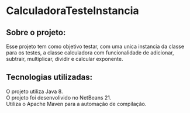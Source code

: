 # CalculadoraTesteInstancia
## Sobre o projeto:
Esse projeto tem como objetivo testar, com uma unica instancia da classe para os testes, a classe calculadora com funcionalidade de adicionar, subtrair, multiplicar, dividir e calcular exponente. 

## Tecnologias utilizadas:
O projeto utiliza Java 8. \
O projeto foi desenvolivido no NetBeans 21. \
Utiliza o Apache Maven para a automação de compilação.
